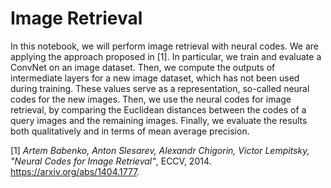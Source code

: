 # Image Retrieval

In this notebook, we will perform image retrieval with neural codes. We are applying the approach proposed in [1]. In particular, we train and evaluate a ConvNet on an image dataset. Then, we compute the outputs of intermediate layers for a new image dataset, which has not been used during training. These values serve as a representation, so-called neural codes for the new images. Then, we use the neural codes for image retrieval, by comparing the Euclidean distances between the codes of a query images and the remaining images. Finally, we evaluate the results both qualitatively and in terms of mean average precision.

[1] *Artem Babenko, Anton Slesarev, Alexandr Chigorin, Victor Lempitsky, "Neural Codes for Image Retrieval"*, ECCV, 2014. https://arxiv.org/abs/1404.1777.
